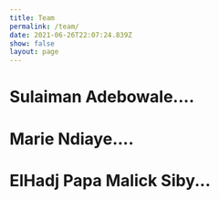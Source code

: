 ```yaml
---
title: Team
permalink: /team/
date: 2021-06-26T22:07:24.839Z
show: false
layout: page
---
```

# Sulaiman Adebowale....

# Marie Ndiaye....

# ElHadj Papa Malick Siby...